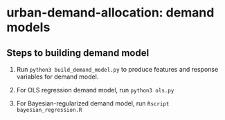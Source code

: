 # urban-demand-allocation: demand models

## Steps to building demand model

1. Run ```python3 build_demand_model.py``` to produce features and response variables for demand model.

2. For OLS regression demand model, run ```python3 ols.py```

3. For Bayesian-regularized demand model, run ```Rscript bayesian_regression.R``` 
